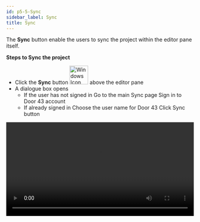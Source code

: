 ```yaml
---
id: p5-5-Sync
sidebar_label: Sync
title: Sync
---
```


The **Sync** button enable the users to sync the project within the editor pane itself.

**Steps to Sync the project**

- Click the **Sync** button <img src="/assets/cloudsyncbutton.png" alt="Windows Icon" width="50px" /> above the editor pane
- A dialogue box opens
    - If the user has not signed in Go to the main Sync page Sign in to Door 43 account
    - If already signed in Choose the user name for Door 43 Click Sync button

<video controls src="/assets/projectsync.mov" width="100%" type="video/mp4">

